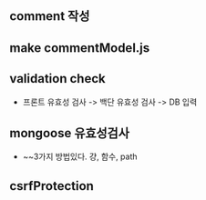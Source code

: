 ## comment 작성
## make commentModel.js 

## validation check
- 프론트 유효성 검사 -> 백단 유효성 검사 -> DB 입력
## mongoose 유효성검사
- ~~3가지 방법있다. 걍, 함수, path

## csrfProtection
